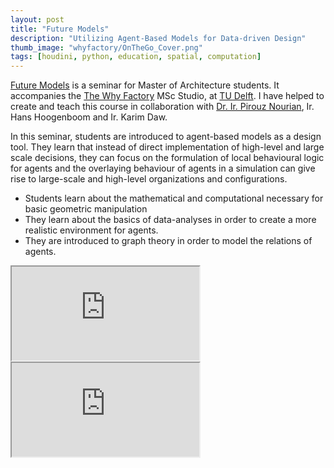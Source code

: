 ```yaml
---
layout: post
title: "Future Models"
description: "Utilizing Agent-Based Models for Data-driven Design"
thumb_image: "whyfactory/OnTheGo_Cover.png"
tags: [houdini, python, education, spatial, computation]
---
```


[Future Models](https://studiegids.tudelft.nl/a101_displayCourse.do?course_id=47726) is a seminar for Master of Architecture students. It accompanies the [The Why Factory](https://thewhyfactory.com/) MSc Studio, at [TU Delft](https://www.tudelft.nl/en/). I have helped to create and teach this course in collaboration with [Dr. Ir. Pirouz Nourian](https://sites.google.com/site/pirouznourian/about-me?authuser=0), Ir. Hans Hoogenboom and Ir. Karim Daw.

In this seminar, students are introduced to agent-based models as a design tool. They learn that instead of direct implementation of high-level and large scale decisions, they can focus on the formulation of local behavioural logic for agents and the overlaying behaviour of agents in a simulation can give rise to large-scale and high-level organizations and configurations.

- Students learn about the mathematical and computational necessary for basic geometric manipulation
- They learn about the basics of data-analyses in order to create a more realistic environment for agents.
- They are introduced to graph theory in order to model the relations of agents.

<div class="embed-responsive embed-responsive-16by9">
  <iframe src="https://www.youtube.com/embed/U19MNG6hde0" allowfullscreen></iframe>
</div>

<div class="embed-responsive embed-responsive-16by9">
  <iframe src="https://www.youtube.com/embed/j2G5tho3Ge8" allowfullscreen></iframe>
</div>
